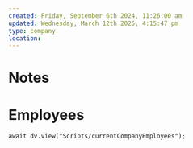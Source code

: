 ```yaml
---
created: Friday, September 6th 2024, 11:26:00 am
updated: Wednesday, March 12th 2025, 4:15:47 pm
type: company
location:
---
```

# Notes

# Employees

```dataviewjs
await dv.view("Scripts/currentCompanyEmployees");
```
